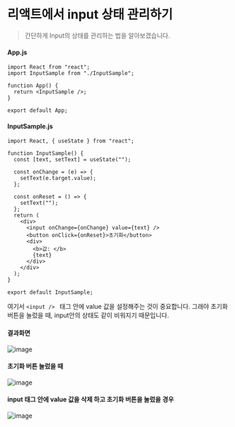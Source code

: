 # 리액트에서 input 상태 관리하기

>  간단하게 Input의 상태를 관리하는 법을 알아보겠습니다.

#### App.js

```react
import React from "react";
import InputSample from "./InputSample";

function App() {
  return <InputSample />;
}

export default App;
```



#### InputSample.js

```react
import React, { useState } from "react";

function InputSample() {
  const [text, setText] = useState("");

  const onChange = (e) => {
    setText(e.target.value);
  };

  const onReset = () => {
    setText("");
  };
  return (
    <div>
      <input onChange={onChange} value={text} />
      <button onClick={onReset}>초기화</button>
      <div>
        <b>값: </b>
        {text}
      </div>
    </div>
  );
}

export default InputSample;

```

여기서 `<input /> ` 태그 안에 value 값을 설정해주는 것이 중요합니다. 그래야 초기화 버튼을 눌렀을 때, input안의 상태도 같이 비워지기 때문입니다. 



#### 결과화면 

![image](C:\Users\iam_b\Desktop\113314479-57353d00-9347-11eb-9d73-1ed84e5e2c11.png)

#### 초기화 버튼 눌렀을 때 

![image](C:\Users\iam_b\Desktop\113314772-9bc0d880-9347-11eb-99a0-f69396330843.png)

#### input 태그 안에 value 값을 삭제 하고 초기화 버튼을 눌렀을 경우

![image](C:\Users\iam_b\Desktop\113314991-c90d8680-9347-11eb-8e3c-cd504342b830.png)


